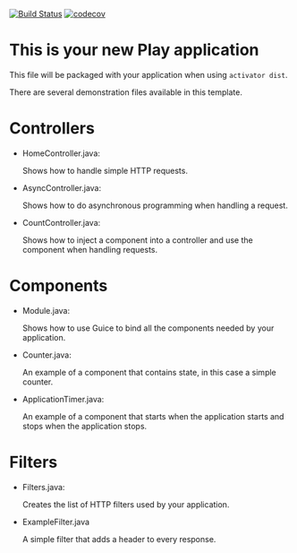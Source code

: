 [![Build Status](https://travis-ci.org/iannickb/play-java-seed.svg?branch=master)](https://travis-ci.org/iannickb/play-java-seed)
[![codecov](https://codecov.io/gh/iannickb/play-java-seed/branch/master/graph/badge.svg)](https://codecov.io/gh/iannickb/play-java-seed)

This is your new Play application
=================================

This file will be packaged with your application when using `activator dist`.

There are several demonstration files available in this template.

Controllers
===========

- HomeController.java:

  Shows how to handle simple HTTP requests.

- AsyncController.java:

  Shows how to do asynchronous programming when handling a request.

- CountController.java:

  Shows how to inject a component into a controller and use the component when
  handling requests.

Components
==========

- Module.java:

  Shows how to use Guice to bind all the components needed by your application.

- Counter.java:

  An example of a component that contains state, in this case a simple counter.

- ApplicationTimer.java:

  An example of a component that starts when the application starts and stops
  when the application stops.

Filters
=======

- Filters.java:

  Creates the list of HTTP filters used by your application.

- ExampleFilter.java

  A simple filter that adds a header to every response.
